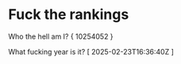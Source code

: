 # Fuck the rankings

Who the hell am I?
{ 10254052 }

What fucking year is it?
[ 2025-02-23T16:36:40Z ]

